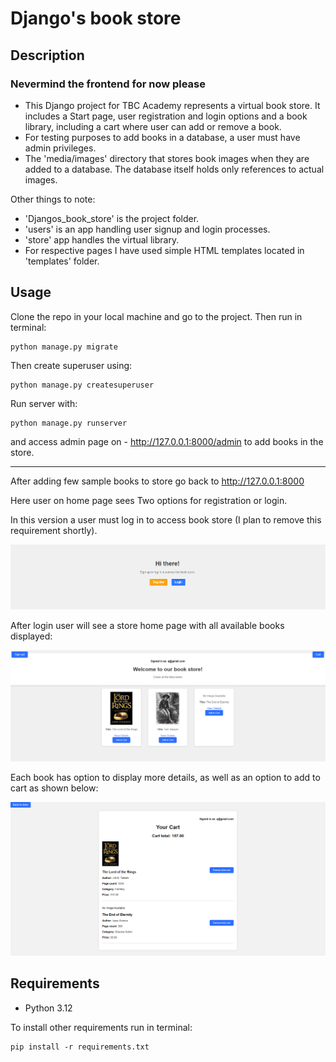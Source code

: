 # Django's book store

## Description
### Nevermind the frontend for now please
- This Django project for TBC Academy represents a virtual book store. 
It includes a Start page, user registration and login options and a book library, including a cart where user can add
or remove a book.
- For testing purposes to add books in a database, a user must have admin privileges.
- The 'media/images' directory that stores book images when they are added to a database.
The database itself holds only references to actual images.

Other things to note:
- 'Djangos_book_store' is the project folder.
- 'users' is an app handling user signup and login processes.
- 'store' app handles the virtual library.
- For respective pages I have used simple HTML templates located in 'templates' folder.

## Usage
Clone the repo in your local machine and go to the project. Then run in terminal:
````
python manage.py migrate
````
Then create superuser using:
````
python manage.py createsuperuser
````
Run server with:
````
python manage.py runserver
````
and access admin page on - http://127.0.0.1:8000/admin to add books in the store.
******
After adding few sample books to store go back to http://127.0.0.1:8000 

Here user on home page sees Two options for registration or login.

In this version a user must log in to access book store (I plan to remove this requirement shortly).

![homepage](assets/home.png)

After login user will see a store home page with all available books displayed:

![store-home](assets/store_home.png)

Each book has option to display more details, as well as 
an option to add to cart as shown below:

![cart](assets/cart.png)

## Requirements
- Python 3.12

To install other requirements run in terminal:
````
pip install -r requirements.txt
````


